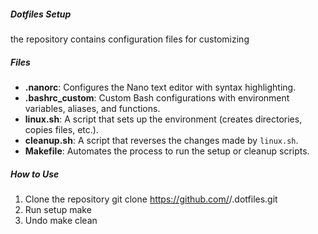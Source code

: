 ##### Dotfiles Setup

the repository contains configuration files for customizing
##### Files

- **.nanorc**: Configures the Nano text editor with syntax highlighting.
- **.bashrc_custom**: Custom Bash configurations with environment variables, aliases, and functions.
- **linux.sh**: A script that sets up the environment (creates directories, copies files, etc.).
- **cleanup.sh**: A script that reverses the changes made by `linux.sh`.
- **Makefile**: Automates the process to run the setup or cleanup scripts.

##### How to Use
1. Clone the repository
   git clone https://github.com/<username>/.dotfiles.git
2. Run setup 
   make 
3. Undo 
   make clean 
